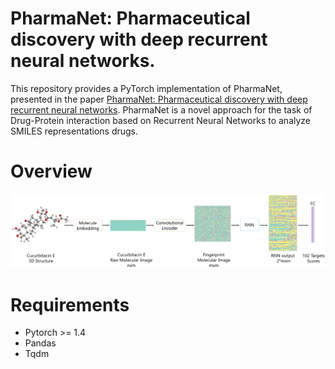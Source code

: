 # **PharmaNet: Pharmaceutical discovery with deep recurrent neural networks.**

This repository provides a PyTorch implementation of PharmaNet, presented in the paper [PharmaNet: Pharmaceutical discovery with deep recurrent neural networks](https://www.biorxiv.org/content/10.1101/2020.10.21.348441v2.full.pdf+html). PharmaNet is a novel approach for the task of Drug-Protein interaction based on Recurrent Neural Networks to analyze SMILES representations drugs.

# **Overview**
<p align="center"><img src="Overview.png" /></p>

# **Requirements**
* Pytorch >= 1.4
* Pandas 
* Tqdm
